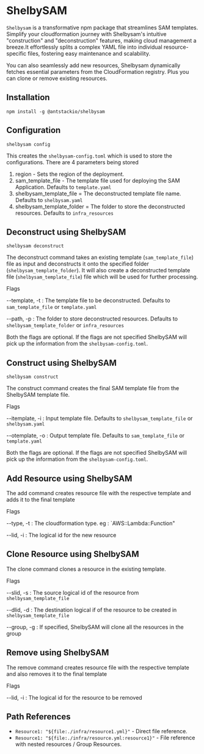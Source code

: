 # ShelbySAM

`Shelbysam` is a transformative npm package that streamlines SAM templates. Simplify your cloudformation journey with Shelbysam's intuitive "construction" and "deconstruction" features, making cloud management a breeze.It effortlessly splits a complex YAML file into individual resource-specific files, fostering easy maintenance and scalability.

You can also seamlessly add new resources, Shelbysam dynamically fetches essential parameters from the CloudFormation registry. Plus you can clone or remove existing resources.

## Installation

`npm install -g @antstackio/shelbysam`

## Configuration

`shelbysam config`

This creates the `shelbysam-config.toml` which is used to store the configurations. There are 4 parameters being stored

1. region - Sets the region of the deployment.
2. sam_template_file - The template file used for deploying the SAM Application. Defaults to `template.yaml`
3. shelbysam_template_file = The deconstructed template file name. Defaults to `shelbysam.yaml`
4. shelbysam_template_folder = The folder to store the deconstructed resources. Defaults to `infra_resources`

## Deconstruct using ShelbySAM

`shelbysam deconstruct`

The deconstruct command takes an existing template (`sam_template_file`) file as input and deconstructs it onto the specified folder (`shelbysam_template_folder`). It will also create a deconstructed template file (`shelbysam_template_file`) file which will be used for further processing.

Flags

--template, -t : The template file to be deconstructed. Defaults to `sam_template_file` or `template.yaml`

--path, -p : The folder to store deconstructed resources. Defaults to `shelbysam_template_folder` or `infra_resources`

Both the flags are optional. If the flags are not specified ShelbySAM will pick up the information from the `shelbysam-config.toml`.

## Construct using ShelbySAM

`shelbysam construct`

The construct command creates the final SAM template file from the ShelbySAM template file.

Flags

--itemplate, -i : Input template file. Defaults to `shelbysam_template_file` or `shelbysam.yaml`

--otemplate, -o : Output template file. Defaults to `sam_template_file` or `template.yaml`

Both the flags are optional. If the flags are not specified ShelbySAM will pick up the information from the `shelbysam-config.toml`.

## Add Resource using ShelbySAM

The add command creates resource file with the respective template and adds it to the final template

Flags

--type, -t : The cloudformation type. eg : `AWS::Lambda::Function"

--lid, -i : The logical id for the new resource

## Clone Resource using ShelbySAM

The clone command clones a resource in the existing template.

Flags

--slid, -s : The source logical id of the resource from `shelbysam_template_file`

--dlid, -d : The destination logical if of the resource to be created in `shelbysam_template_file`

--group, -g : If specified, ShelbySAM will clone all the resources in the group

## Remove using ShelbySAM

The remove command creates resource file with the respective template and also removes it to the final template

Flags

--lid, -i : The logical id for the resource to be removed

## Path References

- `Resource1: "${file:./infra/resource1.yml}"` - Direct file reference.
- `Resource1: "${file:./infra/resource.yml:resource1}"` - File reference with nested resources / Group Resources.
